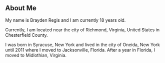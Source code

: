 ## About Me
My name is Brayden Regis and I am currently 18 years old. 

Currently, I am located near the city of Richmond, Virginia, United States in Chesterfield County. 

I was born in Syracuse, New York and lived in the city of Oneida, New York until 2011 where I moved to Jacksonville, Florida. After a year in Florida, I moved to Midlothian, Virginia. 
